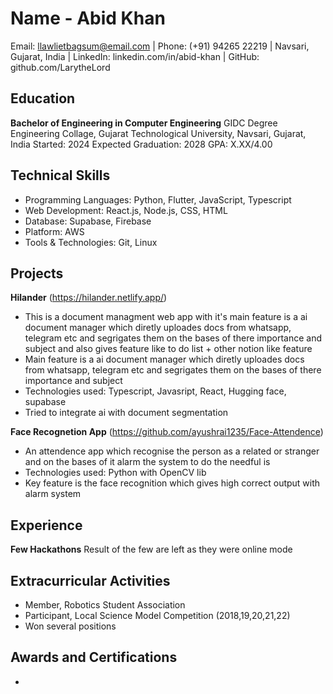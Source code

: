 # Name - Abid Khan
Email: llawlietbagsum@email.com | Phone: (+91) 94265 22219 | Navsari, Gujarat, India | LinkedIn: linkedin.com/in/abid-khan | GitHub: github.com/LarytheLord

## Education
**Bachelor of Engineering in Computer Engineering**
GIDC Degree Engineering Collage, Gujarat Technological University, Navsari, Gujarat, India
Started: 2024
Expected Graduation: 2028
GPA: X.XX/4.00

## Technical Skills
- Programming Languages: Python, Flutter, JavaScript, Typescript
- Web Development: React.js, Node.js, CSS, HTML
- Database: Supabase, Firebase
- Platform: AWS
- Tools & Technologies: Git, Linux

## Projects
**Hilander** (https://hilander.netlify.app/)
- This is a document managment web app with it's main feature is a ai document manager which diretly uploades docs from whatsapp, telegram etc and segrigates them on the bases of there importance and subject  and also gives feature like to do list + other notion like feature
- Main feature is a ai document manager which diretly uploades docs from whatsapp, telegram etc and segrigates them on the bases of there importance and subject
- Technologies used: Typescript, Javasript, React, Hugging face, supabase
- Tried to integrate ai with document segmentation

**Face Recognetion App** (https://github.com/ayushrai1235/Face-Attendence)
- An attendence app which recognise the person as a related or stranger and on the bases of it alarm the system to do the needful is 
- Technologies used: Python with OpenCV lib
- Key feature is the face recognition which gives high correct output with alarm system

## Experience
**Few Hackathons**
Result of the few are left as they were online mode 

## Extracurricular Activities
- Member, Robotics Student Association
- Participant, Local Science Model Competition (2018,19,20,21,22)
- Won several positions 

## Awards and Certifications
- 
